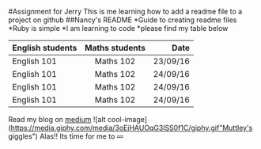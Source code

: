 #Assignment for Jerry
This is me learning how to add a readme file to a project on github
##Nancy's README
*Guide to creating readme files
*Ruby is simple
*I am learning to code
*please find my table below

| English students | Maths students| Date |
| ------------- |:-------------:| -----:|
| English 101   | Maths 102     | 23/09/16|
| English 101   | Maths 102      |  24/09/16 |
| English 101   | Maths 102      |   24/09/16 |
|English 101    | Maths 102      |   24/09/16 |

Read my blog on [medium](https://medium.com/@nancy.ewurum/techwomenafrica-and-i-f4260bd14d0f#.jqvw28ryl)
![alt cool-image](https://media.giphy.com/media/3oEjHAUOqG3lSS0f1C/giphy.gif"Muttley's giggles")
Alas!! Its time for me to :zzz:
